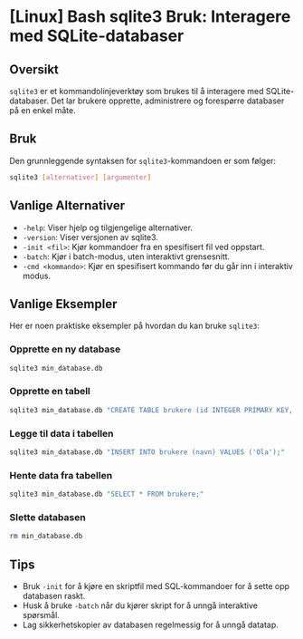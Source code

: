# [Linux] Bash sqlite3 Bruk: Interagere med SQLite-databaser

## Oversikt
`sqlite3` er et kommandolinjeverktøy som brukes til å interagere med SQLite-databaser. Det lar brukere opprette, administrere og forespørre databaser på en enkel måte.

## Bruk
Den grunnleggende syntaksen for `sqlite3`-kommandoen er som følger:

```bash
sqlite3 [alternativer] [argumenter]
```

## Vanlige Alternativer
- `-help`: Viser hjelp og tilgjengelige alternativer.
- `-version`: Viser versjonen av sqlite3.
- `-init <fil>`: Kjør kommandoer fra en spesifisert fil ved oppstart.
- `-batch`: Kjør i batch-modus, uten interaktivt grensesnitt.
- `-cmd <kommando>`: Kjør en spesifisert kommando før du går inn i interaktiv modus.

## Vanlige Eksempler
Her er noen praktiske eksempler på hvordan du kan bruke `sqlite3`:

### Opprette en ny database
```bash
sqlite3 min_database.db
```

### Opprette en tabell
```bash
sqlite3 min_database.db "CREATE TABLE brukere (id INTEGER PRIMARY KEY, navn TEXT);"
```

### Legge til data i tabellen
```bash
sqlite3 min_database.db "INSERT INTO brukere (navn) VALUES ('Ola');"
```

### Hente data fra tabellen
```bash
sqlite3 min_database.db "SELECT * FROM brukere;"
```

### Slette databasen
```bash
rm min_database.db
```

## Tips
- Bruk `-init` for å kjøre en skriptfil med SQL-kommandoer for å sette opp databasen raskt.
- Husk å bruke `-batch` når du kjører skript for å unngå interaktive spørsmål.
- Lag sikkerhetskopier av databasen regelmessig for å unngå datatap.
